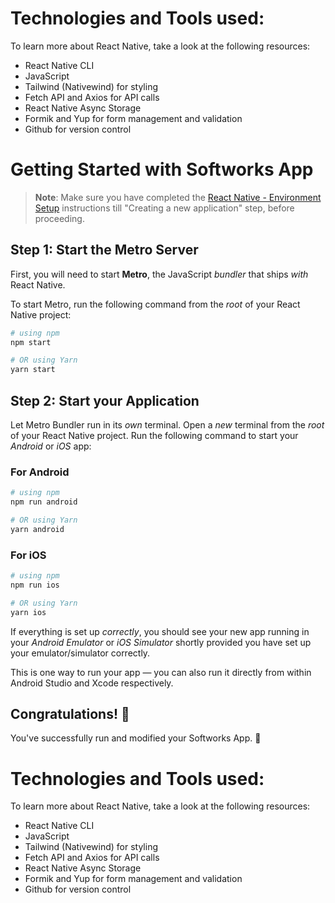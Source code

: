 # Technologies and Tools used:

To learn more about React Native, take a look at the following resources:

- React Native CLI
- JavaScript 
- Tailwind (Nativewind) for styling
- Fetch API and Axios for API calls
- React Native Async Storage
- Formik and Yup for form management and validation
- Github for version control

# Getting Started with Softworks App

>**Note**: Make sure you have completed the [React Native - Environment Setup](https://reactnative.dev/docs/environment-setup) instructions till "Creating a new application" step, before proceeding.

## Step 1: Start the Metro Server

First, you will need to start **Metro**, the JavaScript _bundler_ that ships _with_ React Native.

To start Metro, run the following command from the _root_ of your React Native project:

```bash
# using npm
npm start

# OR using Yarn
yarn start
```

## Step 2: Start your Application

Let Metro Bundler run in its _own_ terminal. Open a _new_ terminal from the _root_ of your React Native project. Run the following command to start your _Android_ or _iOS_ app:

### For Android

```bash
# using npm
npm run android

# OR using Yarn
yarn android
```

### For iOS

```bash
# using npm
npm run ios

# OR using Yarn
yarn ios
```

If everything is set up _correctly_, you should see your new app running in your _Android Emulator_ or _iOS Simulator_ shortly provided you have set up your emulator/simulator correctly.

This is one way to run your app — you can also run it directly from within Android Studio and Xcode respectively.



## Congratulations! :tada:

You've successfully run and modified your Softworks App. :partying_face:



# Technologies and Tools used:

To learn more about React Native, take a look at the following resources:

- React Native CLI
- JavaScript 
- Tailwind (Nativewind) for styling
- Fetch API and Axios for API calls
- React Native Async Storage
- Formik and Yup for form management and validation
- Github for version control

